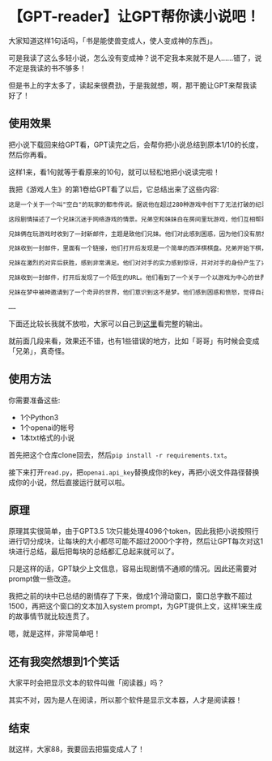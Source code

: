# 【GPT-reader】让GPT帮你读小说吧！

大家知道这样1句话吗，「书是能使兽变成人，使人变成神的东西」。

可是我读了这么多轻小说，怎么没有变成神？说不定我本来就不是人……错了，说不定是我读的书不够多！

但是书上的字太多了，读起来很费劲，于是我就想，啊，那干脆让GPT来帮我读好了！


## 使用效果

把小说下载回来给GPT看，GPT读完之后，会帮你把小说总结到原本1/10的长度，然后你再看。

这样1来，看1句就等于看原来的10句，就可以轻松地把小说读完啦！

我把《游戏人生》的第1卷给GPT看了以后，它总结出来了这些内容: 

```txt
这是一个关于一个叫"空白"的玩家的都市传说。据说他在超过280种游戏中创下了无法打破的纪录，但他的真实身份和背景一直是个谜。他的对手们无法预测他的打法，甚至连国际西洋棋大师也不是他的对手。尽管有人调查他的战绩，但他从未发表过任何言论，也没有提供任何信息。因此，他的真实身份和能力成为了一个谜团，也加速了这个都市传说的传播。

这段剧情描述了一个兄妹沉迷于网络游戏的情景。兄弟空和妹妹白在房间里玩游戏，他们互相帮助，但也有些矛盾。他们都是游戏废人，没有工作和学校。他们的真实身份是游戏玩家"空白"。故事还提到了一个关于游戏玩家的都市传说，说强大的玩家会收到一封邮件，邀请他们参加一个神秘的游戏。

兄妹俩在玩游戏时收到了一封新邮件，主题是致他们兄妹。他们对此感到困惑，因为他们没有朋友。他们打开邮件后发现了一个陌生的URL，内容让他们感到不寻常和恐怖。妹妹对此不太在意，但也觉得有些奇怪。

兄妹收到一封邮件，里面有一个链接，他们打开后发现是一个简单的西洋棋棋盘。兄弟开始下棋，但妹妹突然接手并展现出了惊人的实力。兄弟意识到对手是个人类，而不是电脑程序，提醒妹妹要冷静对战。他们进行了长达六小时的激烈对弈，最终分出胜负。

兄妹在激烈的对弈后获胜，感到非常满足。他们对对手的实力感到惊讶，并对对手的身份产生了兴趣。他们收到了一封邮件，内容让他们感到不安。他们回复了邮件，表达了对邮件的不满。他们觉得自己生活在一个无聊的游戏中，无法被他人理解。他们感到沮丧和无助。当他们准备关闭电脑时，又收到了一封新的邮件。

兄妹收到一封邮件，打开后发现了一个陌生的URL。他们看到了一个关于一个以游戏为中心的世界的描述，感到向往。他们回复了邮件，然后突然房间发生了异常的事情。他们被拉进了电脑画面中，然后重生在一个飞浮着岛屿的世界中。他们发现自己正在高空跳伞，而一个自称为神的少年欢迎他们来到这个理想国度。

兄妹在梦中被神邀请到了一个奇异的世界，他们意识到这不是梦。他们感到困惑和愤怒，觉得自己生活在一个无聊的游戏中。他们被拉进了一个飞浮着岛屿的世界，发现自己正在高空跳伞。他们意识到他们被招待到了一个异世界。同时，故事还提到了一个关于游戏玩家的都市传说，说强大的玩家会收到一封邮件，邀请他们参加一个神秘的游戏。

……

```

下面还比较长我就不放啦，大家可以自己到[这里](./output/剧情_游戏人生_第1卷.txt)看完整的输出。

就前面几段来看，效果还不错，也有1些错误的地方，比如「哥哥」有时候会变成「兄弟」，真奇怪。


## 使用方法

你需要准备这些:
- 1个Python3
- 1个openai的帐号
- 1本txt格式的小说

首先把这个仓库clone回去，然后`pip install -r requirements.txt`。

接下来打开`read.py`，把`openai.api_key`替换成你的key，再把小说文件路径替换成你的小说，然后直接运行就可以啦。


## 原理

原理其实很简单，由于GPT3.5 1次只能处理4096个token，因此我把小说按照行进行切分成块，让每块的大小都尽可能不超过2000个字符，然后让GPT每次对这1块进行总结，最后把每块的总结都汇总起来就可以了。

只是这样的话，GPT缺少上文信息，容易出现剧情不通顺的情况。因此还需要对prompt做一些改造。

我把之前的块中已总结的剧情存了下来，做成1个滑动窗口，窗口总字数不超过1500，再把这个窗口的文本加入system prompt，为GPT提供上文，这样1来生成的故事情节就比较连贯了。

嗯，就是这样，非常简单吧！


## 还有我突然想到1个笑话

大家平时会把显示文本的软件叫做「阅读器」吗？

其实不对，因为是人在阅读，所以那个软件是显示文本器，人才是阅读器！


## 结束

就这样，大家88，我要回去把猫变成人了！
